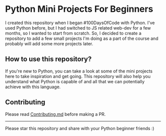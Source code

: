 # Python Mini Projects For Beginners

I created this repository when I began #100DaysOfCode with Python. I've used Python before, but I had switched to JS related web-dev for a few months, so I wanted to start from scratch. So, I decided to create a repository to add a few small projects I'm doing as a part of the course and probably will add some more projects later.

## How to use this repository?

If you're new to Python, you can take a look at some of the mini projects here to take inspiration and get going. This repository will also help you understand what Python is capable of and all that we can potentially achieve with this language. 

## Contributing

Please read [Contributing.md](/contributing.md) before making a PR.

---
Please star this repository and share with your Python beginner friends :)
